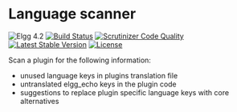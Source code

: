 Language scanner
================

![Elgg 4.2](https://img.shields.io/badge/Elgg-4.2-green.svg)
[![Build Status](https://scrutinizer-ci.com/g/ColdTrick/language_scanner/badges/build.png?b=master)](https://scrutinizer-ci.com/g/ColdTrick/language_scanner/build-status/master)
[![Scrutinizer Code Quality](https://scrutinizer-ci.com/g/ColdTrick/language_scanner/badges/quality-score.png?b=master)](https://scrutinizer-ci.com/g/ColdTrick/language_scanner/?branch=master)
[![Latest Stable Version](https://poser.pugx.org/coldtrick/language_scanner/v/stable.svg)](https://packagist.org/packages/coldtrick/language_scanner)
[![License](https://poser.pugx.org/coldtrick/language_scanner/license.svg)](https://packagist.org/packages/coldtrick/language_scanner)

Scan a plugin for the following information:

- unused language keys in plugins translation file
- untranslated elgg_echo keys in the plugin code
- suggestions to replace plugin specific language keys with core alternatives
